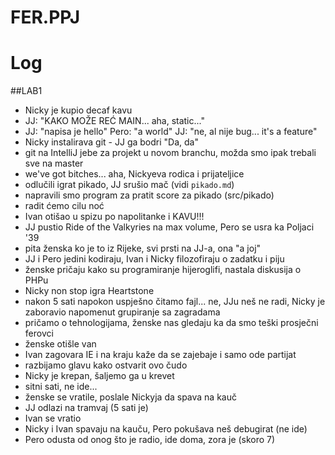 # FER.PPJ

# Log

##LAB1
- Nicky je kupio decaf kavu
- JJ: "KAKO MOŽE REĆ MAIN... aha, static..."
- JJ: "napisa je hello"
  Pero: "a world"
  JJ: "ne, al nije bug... it's a feature"
- Nicky instalirava git - JJ ga bodri "Da, da"
- git na IntelliJ jebe za projekt u novom branchu, možda smo ipak trebali sve na master
- we've got bitches... aha, Nickyeva rodica i prijateljice
- odlučili igrat pikado, JJ srušio mač (vidi `pikado.md`)
- napravili smo program za pratit score za pikado (src/pikado)
- radit ćemo cilu noć
- Ivan otišao u spizu po napolitanke i KAVU!!!
- JJ pustio Ride of the Valkyries na max volume, Pero se usra ka Poljaci '39
- pita ženska ko je to iz Rijeke, svi prsti na JJ-a, ona "a joj"
- JJ i Pero jedini kodiraju, Ivan i Nicky filozofiraju o zadatku i piju
- ženske pričaju kako su programiranje hijeroglifi, nastala diskusija o PHPu
- Nicky non stop igra Heartstone
- nakon 5 sati napokon uspješno čitamo fajl... ne, JJu neš ne radi, Nicky je zaboravio napomenut grupiranje sa zagradama
- pričamo o tehnologijama, ženske nas gledaju ka da smo teški prosječni ferovci
- ženske otišle van
- Ivan zagovara IE i na kraju kaže da se zajebaje i samo ode partijat
- razbijamo glavu kako ostvarit ovo čudo
- Nicky je krepan, šaljemo ga u krevet
- sitni sati, ne ide...
- ženske se vratile, poslale Nickyja da spava na kauč
- JJ odlazi na tramvaj (5 sati je)
- Ivan se vratio
- Nicky i Ivan spavaju na kauču, Pero pokušava neš debugirat (ne ide)
- Pero odusta od onog što je radio, ide doma, zora je (skoro 7)
